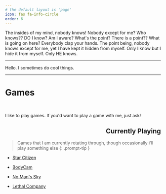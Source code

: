 ```yaml
---
# the default layout is 'page'
icon: fas fa-info-circle
order: 6
---
```


The insides of my mind, nobody knows! Nobody except for me? Who knows?? DO I know? Am I aware? What's the point? There is a point?? What is going on here? Everybody clap your hands.
The point being, nobody knows except for me, yet I have kept it hidden from myself. Only I know but I hide it from myself. 
Only HE knows.

---

Hello. I sometimes do cool things.

---

# Games

<br>

I like to play games. If you'd want to play a game with me, just ask!

<div style='text-align: right;'>
    <h2>Currently Playing</h2>
</div>

> Games that I am currently rotating through, though occasionally i'll play something else
{: .prompt-tip }

- [Star Citizen](https://robertsspaceindustries.com/star-citizen)

- [BodyCam](https://reissad.com/)

- [No Man's Sky](https://www.nomanssky.com/)

- [Lethal Company](https://store.steampowered.com/app/1966720/Lethal_Company/)